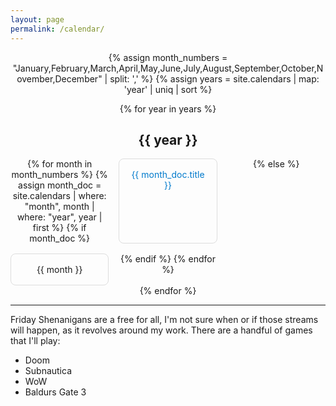```yaml
---
layout: page
permalink: /calendar/
---
```


<div class="calendar-container">
  {% assign month_numbers = "January,February,March,April,May,June,July,August,September,October,November,December" | split: ',' %}
  {% assign years = site.calendars | map: 'year' | uniq | sort %}

  {% for year in years %}
    <h2>{{ year }}</h2>
    <div class="calendar-grid">
      {% for month in month_numbers %}
        {% assign month_doc = site.calendars | where: "month", month | where: "year", year | first %}
        {% if month_doc %}
          <div class="calendar-item">
            <a href="{{ month_doc.url | relative_url }}">{{ month_doc.title }}</a>
          </div>
        {% else %}
          <div class="calendar-item">{{ month }}</div>
        {% endif %}
      {% endfor %}
    </div>
  {% endfor %}
</div>

<style>
.calendar-container {
  text-align: center;
}
.calendar-grid {
  display: grid;
  grid-template-columns: repeat(3, 1fr);
  gap: 1rem;
  max-width: 600px;
  margin: 0 auto;
}
.calendar-item {
  padding: 1rem;
  border: 1px solid #ddd;
  border-radius: 0.5rem;
}
.calendar-item a {
  text-decoration: none;
  color: #007acc;
}
.calendar-item a:hover {
  text-decoration: underline;
}
</style>

---

Friday Shenanigans are a free for all, I'm not sure when or if those streams will happen, as it revolves around my work. There are a handful of games that I'll play:

- Doom
- Subnautica
- WoW
- Baldurs Gate 3
